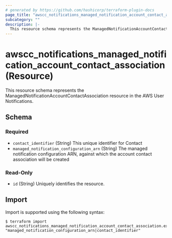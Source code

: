 ```yaml
---
# generated by https://github.com/hashicorp/terraform-plugin-docs
page_title: "awscc_notifications_managed_notification_account_contact_association Resource - terraform-provider-awscc"
subcategory: ""
description: |-
  This resource schema represents the ManagedNotificationAccountContactAssociation resource in the AWS User Notifications.
---
```


# awscc_notifications_managed_notification_account_contact_association (Resource)

This resource schema represents the ManagedNotificationAccountContactAssociation resource in the AWS User Notifications.



<!-- schema generated by tfplugindocs -->
## Schema

### Required

- `contact_identifier` (String) This unique identifier for Contact
- `managed_notification_configuration_arn` (String) The managed notification configuration ARN, against which the account contact association will be created

### Read-Only

- `id` (String) Uniquely identifies the resource.

## Import

Import is supported using the following syntax:

```shell
$ terraform import awscc_notifications_managed_notification_account_contact_association.example "managed_notification_configuration_arn|contact_identifier"
```
